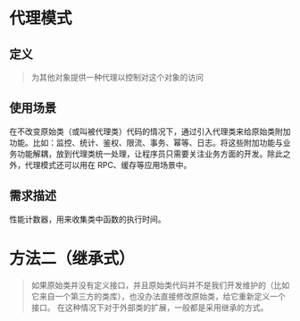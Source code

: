 # 代理模式
## 定义

> 为其他对象提供一种代理以控制对这个对象的访问
## 使用场景
在不改变原始类（或叫被代理类）代码的情况下，通过引入代理类来给原始类附加功能。比如：监控、统计、鉴权、限流、事务、幂等、日志。将这些附加功能与业务功能解耦，放到代理类统一处理，让程序员只需要关注业务方面的开发。除此之外，代理模式还可以用在 RPC、缓存等应用场景中。

## 需求描述
性能计数器，用来收集类中函数的执行时间。

# 方法二（继承式）
>如果原始类并没有定义接口，并且原始类代码并不是我们开发维护的（比如它来自一个第三方的类库），也没办法直接修改原始类，给它重新定义一个接口。
>在这种情况下对于外部类的扩展，一般都是采用继承的方式。